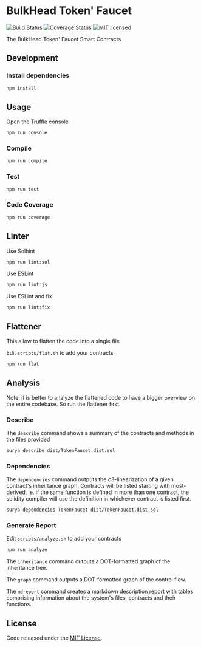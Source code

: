 # BulkHead Token' Faucet

[![Build Status](https://travis-ci.org/FriendsFingers/faucet-smartcontracts.svg?branch=master)](https://travis-ci.org/FriendsFingers/faucet-smartcontracts) 
[![Coverage Status](https://coveralls.io/repos/github/FriendsFingers/faucet-smartcontracts/badge.svg)](https://coveralls.io/github/FriendsFingers/faucet-smartcontracts)
[![MIT licensed](https://img.shields.io/github/license/FriendsFingers/faucet-smartcontracts.svg)](https://github.com/FriendsFingers/faucet-smartcontracts/blob/master/LICENSE)


The BulkHead Token' Faucet Smart Contracts


## Development

### Install dependencies

```bash
npm install
```

## Usage

Open the Truffle console

```bash
npm run console
```

### Compile

```bash
npm run compile
```

### Test 

```bash
npm run test 
```

### Code Coverage

```bash
npm run coverage
```

## Linter

Use Solhint

```bash
npm run lint:sol
```

Use ESLint

```bash
npm run lint:js
```

Use ESLint and fix

```bash
npm run lint:fix
```

## Flattener

This allow to flatten the code into a single file

Edit `scripts/flat.sh` to add your contracts

```bash
npm run flat
```

## Analysis

Note: it is better to analyze the flattened code to have a bigger overview on the entire codebase. So run the flattener first.

### Describe

The `describe` command shows a summary of the contracts and methods in the files provided

```bash
surya describe dist/TokenFaucet.dist.sol
```

### Dependencies

The `dependencies` command outputs the c3-linearization of a given contract's inheirtance graph. Contracts will be listed starting with most-derived, ie. if the same function is defined in more than one contract, the solidity compiler will use the definition in whichever contract is listed first.

```bash
surya dependencies TokenFaucet dist/TokenFaucet.dist.sol
```
### Generate Report

Edit `scripts/analyze.sh` to add your contracts 

```bash
npm run analyze
```

The `inheritance` command outputs a DOT-formatted graph of the inheritance tree.

The `graph` command outputs a DOT-formatted graph of the control flow.

The `mdreport` command creates a markdown description report with tables comprising information about the system's files, contracts and their functions.

## License

Code released under the [MIT License](https://github.com/FriendsFingers/faucet-smartcontracts/blob/master/LICENSE).

